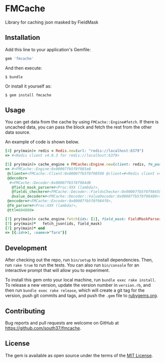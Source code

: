 # FMCache

Library for caching json masked by FieldMask

## Installation

Add this line to your application's Gemfile:

```ruby
gem 'fmcache'
```

And then execute:

    $ bundle

Or install it yourself as:

    $ gem install fmcache

## Usage

You can get data from the cache by using `FMCache::Engine#fetch`. If there is uncached data, you can pass the block and fetch the rest from the other data source.

An example of code is shown below.

```ruby
[4] pry(main)> redis = Redis.new(url: "redis://localhost:6379")
=> #<Redis client v4.0.3 for redis://localhost:6379>

[5] pry(main)> cache_engine = FMCache::Engine.new(client: redis, fm_parser: -> (fields) { FieldMaskParser.parse(paths: fields, root: User) })
=> #<FMCache::Engine:0x00007fb5f8f985e8
 @client=#<FMCache::Client:0x00007fb5f8f98598 @client=#<Redis client v4.0.3 for redis://localhost:6379>, @notifier=nil>,
 @decoder=
  #<FMCache::Decoder:0x00007fb5f8f984d0
   @field_mask_parser=#<Proc:XXX (lambda)>,
   @fields_checker=#<FMCache::Decoder::FieldsChecker:0x00007fb5f8f98458>,
   @value_decoder=#<FMCache::Decoder::ValueDecoder:0x00007fb5f8f98480>>,
 @encoder=#<FMCache::Encoder:0x00007fb5f8f984f8>,
 @fm_parser=#<Proc:XXX (lambda)>,
 @ttl=604800>

[7] pry(main)> cache_engine.fetch(ids: [1], field_mask: FieldMaskParser.parse(paths: ["id", "name"], root: User)) do |ids, field_mask|
[7] pry(main)*   fetch_json(ids, field_mask)
[7] pry(main)* end
=> [{:id=>1, :name=>"Taro"}]
```

## Development

After checking out the repo, run `bin/setup` to install dependencies. Then, run `rake true` to run the tests. You can also run `bin/console` for an interactive prompt that will allow you to experiment.

To install this gem onto your local machine, run `bundle exec rake install`. To release a new version, update the version number in `version.rb`, and then run `bundle exec rake release`, which will create a git tag for the version, push git commits and tags, and push the `.gem` file to [rubygems.org](https://rubygems.org).

## Contributing

Bug reports and pull requests are welcome on GitHub at https://github.com/south37/fmcache.

## License

The gem is available as open source under the terms of the [MIT License](https://opensource.org/licenses/MIT).

